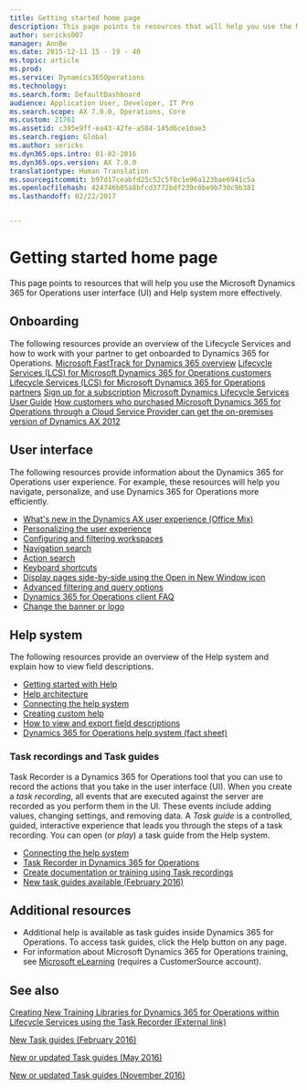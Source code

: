```yaml
---
title: Getting started home page
description: This page points to resources that will help you use the Microsoft Dynamics 365 for Operations user interface (UI) and Help system more effectively.
author: sericks007
manager: AnnBe
ms.date: 2015-12-11 15 - 19 - 40
ms.topic: article
ms.prod: 
ms.service: Dynamics365Operations
ms.technology: 
ms.search.form: DefaultDashboard
audience: Application User, Developer, IT Pro
ms.search.scope: AX 7.0.0, Operations, Core
ms.custom: 21761
ms.assetid: c395e9ff-ea43-42fe-a584-145d6ce10ae3
ms.search.region: Global
ms.author: sericks
ms.dyn365.ops.intro: 01-02-2016
ms.dyn365.ops.version: AX 7.0.0
translationtype: Human Translation
ms.sourcegitcommit: b97d17ceabfd25c52c5f0c1e96a123bae6941c5a
ms.openlocfilehash: 424746b05a8bfcd3772bdf239c6be9b730c9b381
ms.lasthandoff: 02/22/2017


---
```


# <a name="getting-started-home-page"></a>Getting started home page

This page points to resources that will help you use the Microsoft Dynamics 365 for Operations user interface (UI) and Help system more effectively.

<a name="onboarding"></a>Onboarding
----------

The following resources provide an overview of the Lifecycle Services and how to work with your partner to get onboarded to Dynamics 365 for Operations. [Microsoft FastTrack for Dynamics 365 overview](fasttrack-dynamics-365-overview.md) [Lifecycle Services (LCS) for Microsoft Dynamics 365 for Operations customers](lcs-works-lcs.md) [Lifecycle Services (LCS) for Microsoft Dynamics 365 for Operations partners](getting-started-lcs.md) [Sign up for a subscription](sign-up-preview-subscription.md) [Microsoft Dynamics Lifecycle Services User Guide](lcs-user-guide.md) [How customers who purchased Microsoft Dynamics 365 for Operations through a Cloud Service Provider can get the on-premises version of Dynamics AX 2012](csp-download-customersource.md)

## <a name="user-interface"></a>User interface
The following resources provide information about the Dynamics 365 for Operations user experience. For example, these resources will help you navigate, personalize, and use Dynamics 365 for Operations more efficiently.

-   [What's new in the Dynamics AX user experience (Office Mix)](https://mix.office.com/watch/1ohsrrpsd02e1)
-   [Personalizing the user experience](personalize-user-experience.md)
-   [Configuring and filtering workspaces](configure-filter-workspaces.md)
-   [Navigation search](navigation-search.md)
-   [Action search](action-search.md)
-   [Keyboard shortcuts](shortcut-keys.md)
-   [Display pages side-by-side using the Open in New Window icon](display-pages-side-by-side.md)
-   [Advanced filtering and query options](advanced-filtering-query-options.md)
-   [Dynamics 365 for Operations client FAQ](client-faq.md)
-   [Change the banner or logo](http://ax.help.dynamics.com/en/wiki/change-the-banner-or-logo/)

## <a name="help-system"></a>Help system
The following resources provide an overview of the Help system and explain how to view field descriptions.

-   [Getting started with Help](help-get-started.md)
-   [Help architecture](work-with-help.md#help-architecture)
-   [Connecting the help system](work-with-help.md#connecting-the-help-system)
-   [Creating custom help](work-with-help.md#creating-custom-help)
-   [How to view and export field descriptions](view-export-field-descriptions.md)
-   [Dynamics 365 for Operations help system (fact sheet)](https://mbs.microsoft.com/customersource/Global/AX/learning/fact-sheets/msdaxhelpsystemfactsheet)

### <a name="task-recordings-and-task-guides"></a>Task recordings and Task guides

Task Recorder is a Dynamics 365 for Operations tool that you can use to record the actions that you take in the user interface (UI). When you create a *task recording*, all events that are executed against the server are recorded as you perform them in the UI. These events include adding values, changing settings, and removing data. A *Task guide* is a controlled, guided, interactive experience that leads you through the steps of a task recording. You can open (or *play*) a task guide from the Help system.

-   [Connecting the help system](work-with-help.md#connecting-the-help-system)
-   [Task Recorder in Dynamics 365 for Operations](task-recorder.md)
-   [Create documentation or training using Task recordings](task-recorder.md)
-   [New task guides available (February 2016)](new-task-guides-available-february-2016.md)

## <a name="additional-resources"></a>Additional resources
-   Additional help is available as task guides inside Dynamics 365 for Operations. To access task guides, click the Help button on any page.
-   For information about Microsoft Dynamics 365 for Operations training, see [Microsoft eLearning](https://mbspartner.microsoft.com/AX/LearningPlans) (requires a CustomerSource account).


<a name="see-also"></a>See also
--------

[Creating New Training Libraries for Dynamics 365 for Operations within Lifecycle Services using the Task Recorder (External link)](https://docs.com/mufife/163372c6-f366-4c5a-94fa-93e2c25f878a/creating-new-training-libraries-for-dynamics-ax)

[New Task guides (February 2016)](new-task-guides-available-february-2016.md)

[New or updated Task guides (May 2016)](new-updated-task-guides-available-may-2016.md)

[New or updated Task guides (November 2016)](new-task-guides-november-2016.md)


